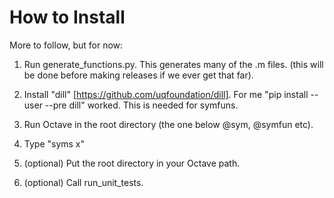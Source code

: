 How to Install
==============

More to follow, but for now:

1. Run generate_functions.py.  This generates many of the .m files.
   (this will be done before making releases if we ever get that far).

1. Install "dill" [https://github.com/uqfoundation/dill].  For me
    "pip install --user --pre dill" worked.  This is needed for symfuns.

1. Run Octave in the root directory (the one below @sym, @symfun etc).

1. Type "syms x"

1. (optional)  Put the root directory in your Octave path.

1. (optional)  Call run_unit_tests.

